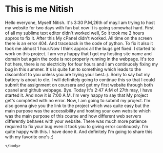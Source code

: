 
<html>
	<head>
	</head>
	<body>
	    <h1>This is me Nitish</h1>
	    <p1></p1>Hello everyone, Myself Nitish. It's 3:30 P.M,26th of may.I am trying to host my website for two days with fun but now It is going somewhat hard. First of all my sublime text editor didn't worked well, So it took me 2 hours approx to fix it. After this  My cPanel didn't worked. All time on the screen there is an error 404. And traceback in the code of python. To fix it also it took me almost 1 hour.Now I think approx all the bugs get fixed. I started to work on this project. I am very happy that I got my hosting site name and domain but again the code is not properly running in the webpage. It's too hot here, there is no electricity for four hours and I am continuosly fixing my bug in this summer. It's is quite fun to something which leads to the discomfort to you unless you are trying your best.:). Sorry to say but my battery is about to die. I will definitely going to continue this so that I could submit the assignment on coursera and get my first website through both cpanel and github webpage. Bye.
	    </p1>
	<p2> Today It's 2:47 A:M of 27th may, I have started it. And now it is 7:00 A.M. I'm very happy to say that My project get's completed with no error. Now, I am going to submit my project. I'm also gonna give you the link to the project which was quite easy but the main purpose was the accessibility and hosting your own website which was the main purpose of this course and how different web servers differently behaves with your website. There was much more patience required to fix your bug even it took you to giving error continuosly. I'm quite happy with this. I have done it. And definitely I'm going to share this with my favorite one's.:)</p2>
		
	</body>
</html>
